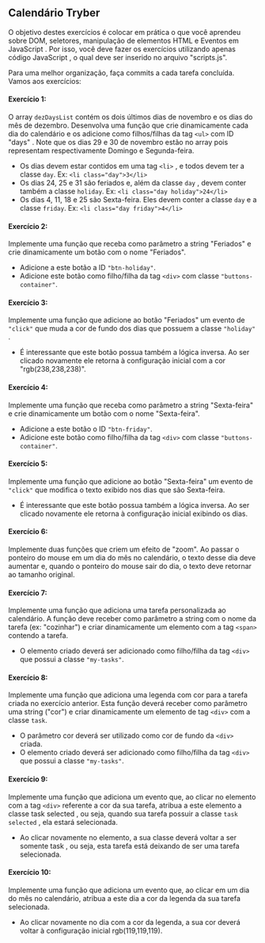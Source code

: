## Calendário Tryber

O objetivo destes exercícios é colocar em prática o que você aprendeu sobre DOM, seletores, manipulação de elementos HTML e Eventos em JavaScript . Por isso, você deve fazer os exercícios utilizando apenas código JavaScript , o qual deve ser inserido no arquivo "scripts.js".

Para uma melhor organização, faça commits a cada tarefa concluída. Vamos aos exercícios:

#### Exercício 1:
O array `dezDaysList` contém os dois últimos dias de novembro e os dias do mês de dezembro. Desenvolva uma função que crie dinamicamente cada dia do calendário e os adicione como filhos/filhas da tag `<ul>` com ID "days" . Note que os dias 29 e 30 de novembro estão no array pois representam respectivamente Domingo e Segunda-feira.
  - Os dias devem estar contidos em uma tag `<li>` , e todos devem ter a classe `day`. Ex: `<li class="day">3</li>`
  - Os dias 24, 25 e 31 são feriados e, além da classe `day` , devem conter também a classe `holiday`. Ex: `<li class="day holiday">24</li>`
  - Os dias 4, 11, 18 e 25 são Sexta-feira. Eles devem conter a classe `day` e a classe `friday`. Ex: `<li class="day friday">4</li>`

#### Exercício 2:
Implemente uma função que receba como parâmetro a string "Feriados" e crie dinamicamente um botão com o nome "Feriados".
  - Adicione a este botão a ID `"btn-holiday"`.
  - Adicione este botão como filho/filha da tag `<div>` com classe `"buttons-container"`.

#### Exercício 3:
Implemente uma função que adicione ao botão "Feriados" um evento de `"click"` que muda a cor de fundo dos dias que possuem a classe `"holiday"` .
  - É interessante que este botão possua também a lógica inversa. Ao ser clicado novamente ele retorna à configuração inicial com a cor "rgb(238,238,238)".

#### Exercício 4:
Implemente uma função que receba como parâmetro a string "Sexta-feira" e crie dinamicamente um botão com o nome "Sexta-feira".
  - Adicione a este botão o ID `"btn-friday"`.
  - Adicione este botão como filho/filha da tag `<div>` com classe `"buttons-container"`.

#### Exercício 5:
Implemente uma função que adicione ao botão "Sexta-feira" um evento de `"click"` que modifica o texto exibido nos dias que são Sexta-feira.
  - É interessante que este botão possua também a lógica inversa. Ao ser clicado novamente ele retorna à configuração inicial exibindo os dias.

#### Exercício 6:
Implemente duas funções que criem um efeito de "zoom". Ao passar o ponteiro do mouse em um dia do mês no calendário, o texto desse dia deve aumentar e, quando o ponteiro do mouse sair do dia, o texto deve retornar ao tamanho original.

#### Exercício 7:
Implemente uma função que adiciona uma tarefa personalizada ao calendário. A função deve receber como parâmetro a string com o nome da tarefa (ex: "cozinhar") e criar dinamicamente um elemento com a tag `<span>` contendo a tarefa.
  - O elemento criado deverá ser adicionado como filho/filha da tag `<div>` que possui a classe `"my-tasks"`.

#### Exercício 8:
Implemente uma função que adiciona uma legenda com cor para a tarefa criada no exercício anterior. Esta função deverá receber como parâmetro uma string ("cor") e criar dinamicamente um elemento de tag `<div>` com a classe `task`.
  - O parâmetro cor deverá ser utilizado como cor de fundo da `<div>` criada.
  - O elemento criado deverá ser adicionado como filho/filha da tag `<div>` que possui a classe `"my-tasks"`.

#### Exercício 9:
Implemente uma função que adiciona um evento que, ao clicar no elemento com a tag `<div>` referente a cor da sua tarefa, atribua a este elemento a classe task selected , ou seja, quando sua tarefa possuir a classe `task selected` , ela estará selecionada.
  - Ao clicar novamente no elemento, a sua classe deverá voltar a ser somente task , ou seja, esta tarefa está deixando de ser uma tarefa selecionada.

#### Exercício 10:
Implemente uma função que adiciona um evento que, ao clicar em um dia do mês no calendário, atribua a este dia a cor da legenda da sua tarefa selecionada.
  - Ao clicar novamente no dia com a cor da legenda, a sua cor deverá voltar à configuração inicial rgb(119,119,119).
